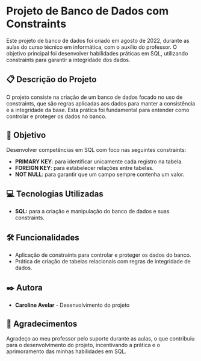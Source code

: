 # Projeto de Banco de Dados com Constraints

Este projeto de banco de dados foi criado em agosto de 2022, durante as aulas do curso técnico em informática, com o auxílio do professor. O objetivo principal foi desenvolver habilidades práticas em SQL, utilizando constraints para garantir a integridade dos dados.

## 📋 Descrição do Projeto

O projeto consiste na criação de um banco de dados focado no uso de constraints, que são regras aplicadas aos dados para manter a consistência e a integridade da base. Esta prática foi fundamental para entender como controlar e proteger os dados no banco.

## 🚀 Objetivo

Desenvolver competências em SQL com foco nas seguintes constraints:
- **PRIMARY KEY**: para identificar unicamente cada registro na tabela.
- **FOREIGN KEY**: para estabelecer relações entre tabelas.
- **NOT NULL**: para garantir que um campo sempre contenha um valor.

## 💻 Tecnologias Utilizadas

- **SQL:** para a criação e manipulação do banco de dados e suas constraints.

## 🛠️ Funcionalidades

- Aplicação de constraints para controlar e proteger os dados do banco.
- Prática de criação de tabelas relacionais com regras de integridade de dados.

## ✒️ Autora

- **Caroline Avelar** - Desenvolvimento do projeto

## 🎁 Agradecimentos

Agradeço ao meu professor pelo suporte durante as aulas, o que contribuiu para o desenvolvimento do projeto, incentivando a prática e o aprimoramento das minhas habilidades em SQL.
